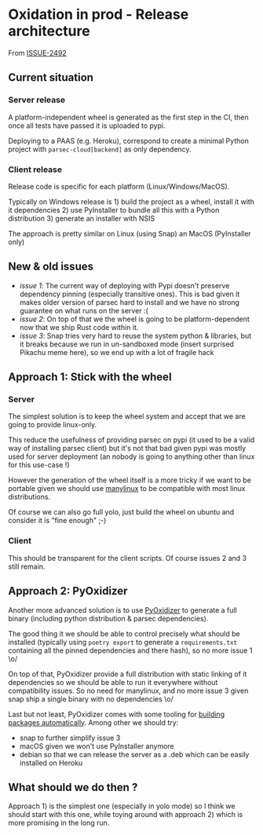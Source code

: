 <!-- Parsec Cloud (https://parsec.cloud) Copyright (c) BUSL-1.1 2016-present Scille SAS -->

# Oxidation in prod - Release architecture

From [ISSUE-2492](https://github.com/Scille/parsec-cloud/issues/2492)

## Current situation

### Server release

A platform-independent wheel is generated as the first step in the CI, then once all tests have passed it is uploaded to pypi.

Deploying to a PAAS (e.g. Heroku), correspond to create a minimal Python project with `parsec-cloud[backend]` as only dependency.

### Client release

Release code is specific for each platform (Linux/Windows/MacOS).

Typically on Windows release is 1) build the project as a wheel, install it with it dependencies 2) use PyInstaller to bundle all this with a Python distribution 3) generate an installer with NSIS

The approach is pretty similar on Linux (using Snap) an MacOS (PyInstaller only)

## New & old issues

- *issue 1*: The current way of deploying with Pypi doesn't preserve dependency pinning (especially transitive ones). This is bad given it makes older version of parsec hard to install and we have no strong guarantee on what runs on the server :(
- *issue 2*: On top of that we the wheel is going to be platform-dependent now that we ship Rust code within it.
- *issue 3*: Snap tries very hard to reuse the system python & libraries, but it breaks because we run in un-sandboxed mode (insert surprised Pikachu meme here), so we end up with a lot of fragile hack

## Approach 1: Stick with the wheel

### Server

The simplest solution is to keep the wheel system and accept that we are going to provide linux-only.

This reduce the usefulness of providing parsec on pypi (it used to be a valid way of installing parsec client) but it's not that bad given pypi was mostly used for server deployment (an nobody is going to anything other than linux for this use-case !)

However the generation of the wheel itself is a more tricky if we want to be portable given we should use [manylinux](https://github.com/pypa/manylinux) to be compatible with most linux distributions.

Of course we can also go full yolo, just build the wheel on ubuntu and consider it is "fine enough" ;-)

### Client

This should be transparent for the client scripts. Of course issues 2 and 3 still remain.

## Approach 2: PyOxidizer

Another more advanced solution is to use [PyOxidizer](https://pyoxidizer.readthedocs.io/en/latest/index.html) to generate a full binary (including python distribution & parsec dependencies).

The good thing it we should be able to control precisely what should be installed (typically using `poetry export` to generate a `requirements.txt` containing all the pinned dependencies and there hash), so no more issue 1 \o/

On top of that, PyOxidizer provide a full distribution with static linking of it dependencies so we should be able to run it everywhere without compatibility issues. So no need for manylinux, and no more issue 3 given snap ship a single binary with no dependencies \o/

Last but not least, PyOxidizer comes with some tooling for [building packages automatically](https://pyoxidizer.readthedocs.io/en/latest/tugger.html). Among other we should try:

- snap to further simplify issue 3
- macOS given we won't use PyInstaller anymore
- debian so that we can release the server as a .deb which can be easily installed on Heroku

## What should we do then ?

Approach 1) is the simplest one (especially in yolo mode) so I think we should start with this one, while toying around with approach 2) which is more promising in the long run.
